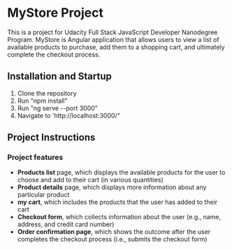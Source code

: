 # MyStore Project

This is a project for Udacity Full Stack JavaScript Developer Nanodegree Program. MyStore is Angular application that allows users to view a list of available products to purchase, add them to a shopping cart, and ultimately complete the checkout process.

## Installation and Startup

1. Clone the repository
2. Run "npm install"
3. Run "ng serve --port 3000"
4. Navigate to 'http://localhost:3000/"

## Project Instructions

### Project features

- **Products list** page, which displays the available products for the user to choose and add to their cart (in various quantities)
- **Product details** page, which displays more information about any particular product
- **my cart**, which includes the products that the user has added to their cart
- **Checkout form**, which collects information about the user (e.g., name, address, and credit card number)
- **Order confirmation page**, which shows the outcome after the user completes the checkout process (i.e., submits the checkout form)
